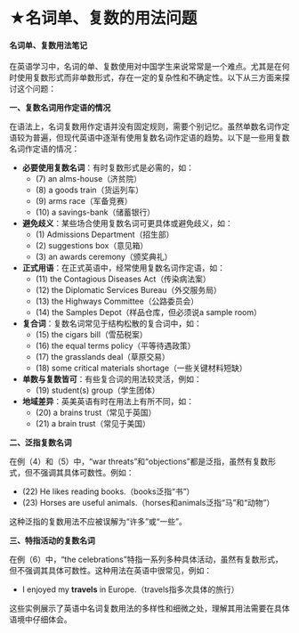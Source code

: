 # ★名词单、复数的用法问题

#### 名词单、复数用法笔记

在英语学习中，名词的单、复数使用对中国学生来说常常是一个难点。尤其是在何时使用复数形式而非单数形式，存在一定的复杂性和不确定性。以下从三方面来探讨这个问题：

**一、复数名词用作定语的情况**

在语法上，名词复数用作定语并没有固定规则，需要个别记忆。虽然单数名词作定语较为普遍，但现代英语中逐渐有使用复数名词作定语的趋势。以下是一些用复数名词作定语的情况：

* **必要使用复数名词**：有时复数形式是必需的，如：
  * (7) an alms-house（济贫院）
  * (8) a goods train（货运列车）
  * (9) arms race（军备竞赛）
  * (10) a savings-bank（储蓄银行）
* **避免歧义**：某些场合使用复数名词可更具体或避免歧义，如：
  * (1) Admissions Department（招生部）
  * (2) suggestions box（意见箱）
  * (3) an awards ceremony（颁奖典礼）
* **正式用语**：在正式英语中，经常使用复数名词作定语，如：
  * (11) the Contagious Diseases Act（传染病法案）
  * (12) the Diplomatic Services Bureau（外交服务局）
  * (13) the Highways Committee（公路委员会）
  * (14) the Samples Depot（样品仓库，但必须说a sample room）
* **复合词**：复数名词常见于结构松散的复合词中，如：
  * (15) the cigars bill（雪茄税案）
  * (16) the equal terms policy（平等待遇政策）
  * (17) the grasslands deal（草原交易）
  * (18) some critical materials shortage（一些关键材料短缺）
* **单数与复数皆可**：有些复合词的用法较灵活，例如：
  * (19) student(s) group（学生团体）
* **地域差异**：英美英语有时在用法上有所不同，如：
  * (20) a brains trust（常见于英国）
  * (21) a brain trust（常见于美国）

**二、泛指复数名词**

在例（4）和（5）中，“war threats”和“objections”都是泛指，虽然有复数形式，但不强调其具体可数性。例如：

* (22) He likes reading books.（books泛指“书”）
* (23) Horses are useful animals.（horses和animals泛指“马”和“动物”）

这种泛指的复数用法不应被误解为“许多”或“一些”。

**三、特指活动的复数名词**

在例（6）中，“the celebrations”特指一系列多种具体活动，虽然有复数形式，但不强调其具体可数性。这种用法在英语中很常见，例如：

* I enjoyed my **travels** in Europe.（travels指多次具体的旅行）

这些实例展示了英语中名词复数用法的多样性和细微之处，理解其用法需要在具体语境中仔细体会。
